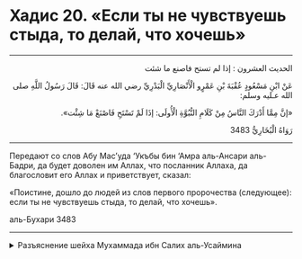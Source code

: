 <h1 class="hadith-header">Хадис 20. «Если ты не чувствуешь стыда, то делай, что хочешь»</h1>

<hr>

<p class="arabic-text" dir="rtl">
الحديث العشرون : إذا لم تستح فاصنع ما شئت
</p>

<p class="arabic-text" dir="rtl">
عَنْ ابْنِ مَسْعُودٍ عُقْبَةَ بْنِ عَمْرٍو الْأَنْصَارِيِّ الْبَدْرِيِّ رضي الله عنه قَالَ: قَالَ رَسُولُ اللَّهِ صلى الله عـليه وسلم:
</p>

<p class="arabic-text" dir="rtl">
«إنَّ مِمَّا أَدْرَكَ النَّاسُ مِنْ كَلَامِ النُّبُوَّةِ الْأُولَى: إذَا لَمْ تَسْتَحِ فَاصْنَعْ مَا شِئْت».
</p>

<p class="arabic-subtext" dir="rtl">رَوَاهُ الْبُخَارِيُّ 3483</p>

<hr>

<p class="russian-text">
Передают со слов Абу Мас’уда ‘Укъбы бин ‘Амра аль-Ансари аль-Бадри, да будет доволен им Аллах, что посланник Аллахa, да благословит его Аллах и приветствует, сказал:
</p>

<p class="russian-text">
«Поистине, дошло до людей из слов первого пророчествa (следующее): если ты не чувствуешь стыда, то делай, что хочешь». 
</p>

<p class="russian-subtext">аль-Бухари 3483</p>

<hr class="endline">

<details class="comments">
  <summary class="comments-title">Разъяснение шейха Мухаммада ибн Салих аль-Усаймина</summary>
  <p class="comments-text">Скоро...</p>
</details>